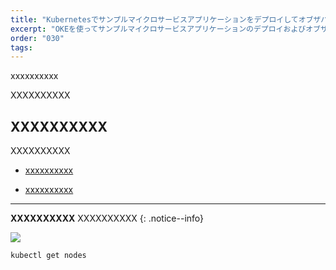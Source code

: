 ```yaml
---
title: "Kubernetesでサンプルマイクロサービスアプリケーションをデプロイしてオブザバビリティツールを利用してみよう"
excerpt: "OKEを使ってサンプルマイクロサービスアプリケーションのデプロイおよびオブザバビリティを体験していただけるコンテンツです。サードパーティーとしてOSSのIstio、Prometheus、Grafana、Loki、Jaeger、Kialiを利用します。"
order: "030"
tags:
---
```

xxxxxxxxxx

XXXXXXXXXX


XXXXXXXXXX
-------
XXXXXXXXXX

+ [xxxxxxxxxx]()

* [xxxxxxxxxx]()
------

**XXXXXXXXXX**
XXXXXXXXXX
{: .notice--info}

![](xxxxxx.jpg)


```sh
kubectl get nodes
```


